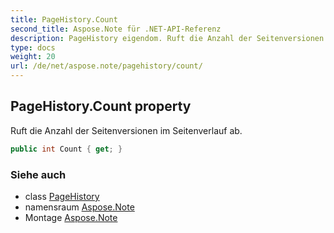 ```yaml
---
title: PageHistory.Count
second_title: Aspose.Note für .NET-API-Referenz
description: PageHistory eigendom. Ruft die Anzahl der Seitenversionen im Seitenverlauf ab.
type: docs
weight: 20
url: /de/net/aspose.note/pagehistory/count/
---
```

## PageHistory.Count property

Ruft die Anzahl der Seitenversionen im Seitenverlauf ab.

```csharp
public int Count { get; }
```

### Siehe auch

* class [PageHistory](../)
* namensraum [Aspose.Note](../../pagehistory/)
* Montage [Aspose.Note](../../../)



